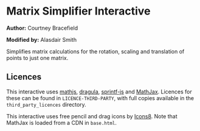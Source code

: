 # Matrix Simplifier Interactive

**Author:** Courtney Bracefield

**Modified by:** Alasdair Smith

Simplifies matrix calculations for the rotation, scaling and translation of points to just one matrix.

## Licences

This interactive uses [mathjs](https://github.com/josdejong/mathjs), [dragula](https://github.com/bevacqua/dragula), [sprintf-js](https://github.com/alexei/sprintf.js) and [MathJax](https://github.com/mathjax/MathJax). Licences for these can be found in `LICENCE-THIRD-PARTY`, with full copies available in the `third_party_licences` directory.

This interactive uses free pencil and drag icons by [Icons8](https://icons8.com).
Note that MathJax is loaded from a CDN in `base.html`.
